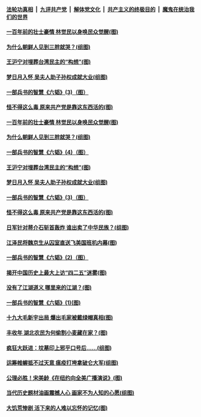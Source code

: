 

####  [法轮功真相](../../../../basic/blob/master/README.md?t=04271631) &nbsp;|&nbsp; [九评共产党](../../../../9ping.md/blob/master/README.md?t=04271631) &nbsp;|&nbsp; [解体党文化](../../../../jtdwh.md/blob/master/README.md?t=04271631)  &nbsp;|&nbsp; [共产主义的终极目的](../../../../gczydzjmd.md/blob/master/README.md?t=04271631) &nbsp;|&nbsp; [魔鬼在统治我们的世界](../../../../mgztzwmdsj.md/blob/master/README.md?t=04271631) 

#### [一百年前的壮士豪情 林觉民以身唤民众觉醒(图)](../pages/p6/928470.md?t=04271631) 

#### [为什么朝鲜人见到三胖就哭？(组图)](../pages/p6/931019.md?t=04271631) 

#### [王沪宁对埋葬台湾民主的“构想”(图)](../pages/p6/930009.md?t=04271631) 

#### [梦日月入怀 吴夫人助子孙权成就大业(组图)](../pages/p6/930945.md?t=04271631) 

#### [一部兵书的智慧《六韬》(3)（图）](../pages/p6/930886.md?t=04271631) 

#### [怪不得这么毒 原来共产党是靠这东西活的(图)](../pages/p6/931060.md?t=04271631) 

#### [一百年前的壮士豪情 林觉民以身唤民众觉醒(图)](../pages/p6/928470.md?t=04271631) 

#### [为什么朝鲜人见到三胖就哭？(组图)](../pages/p6/931019.md?t=04271631) 

#### [一部兵书的智慧《六韬》(4)（图）](../pages/p6/930888.md?t=04271631) 

#### [王沪宁对埋葬台湾民主的“构想”(图)](../pages/p6/930009.md?t=04271631) 

#### [梦日月入怀 吴夫人助子孙权成就大业(组图)](../pages/p6/930945.md?t=04271631) 

#### [一部兵书的智慧《六韬》(3)（图）](../pages/p6/930886.md?t=04271631) 

#### [怪不得这么毒 原来共产党是靠这东西活的(图)](../pages/p6/931060.md?t=04271631) 

#### [日军针对蒋介石斩首轰炸 谁出卖了中华民族？(组图)](../pages/p6/930567.md?t=04271631) 

#### [江泽民将魏京生从囚室直送飞美国班机内幕(图)](../pages/p6/930034.md?t=04271631) 

#### [一部兵书的智慧《六韬》(2)（图）](../pages/p6/930884.md?t=04271631) 

#### [揭开中国历史上最大上访“四二五”迷雾(图)](../pages/p6/927018.md?t=04271631) 

#### [没有了江湖道义 哪里来的江湖？(图)](../pages/p6/930568.md?t=04271631) 

#### [一部兵书的智慧《六韬》(1)(图)](../pages/p6/930869.md?t=04271631) 

#### [十九大毛新宇出局 爆出毛家被戴绿帽真相(图)](../pages/p6/930002.md?t=04271631) 

#### [丰收年 湖北农民为何偷割小麦藏在家？(图)](../pages/p6/930258.md?t=04271631) 

#### [疯狂大跃进：坟墓印上邪乎口号后……(组图)](../pages/p6/930255.md?t=04271631) 

#### [运筹帷幄抵不过天意 瘟疫打垮拿破仑大军(组图)](../pages/p6/930443.md?t=04271631) 

#### [公理必胜！宋美龄《在纽约向全美广播演说》(图)](../pages/p6/929680.md?t=04271631) 

#### [当代历史题材油画震撼人心 画家不为人知的心愿(组图)](../pages/p6/930613.md?t=04271631) 

#### [大饥荒惨剧 活下来的人难以忘怀的记忆(图)](../pages/p6/930546.md?t=04271631) 

